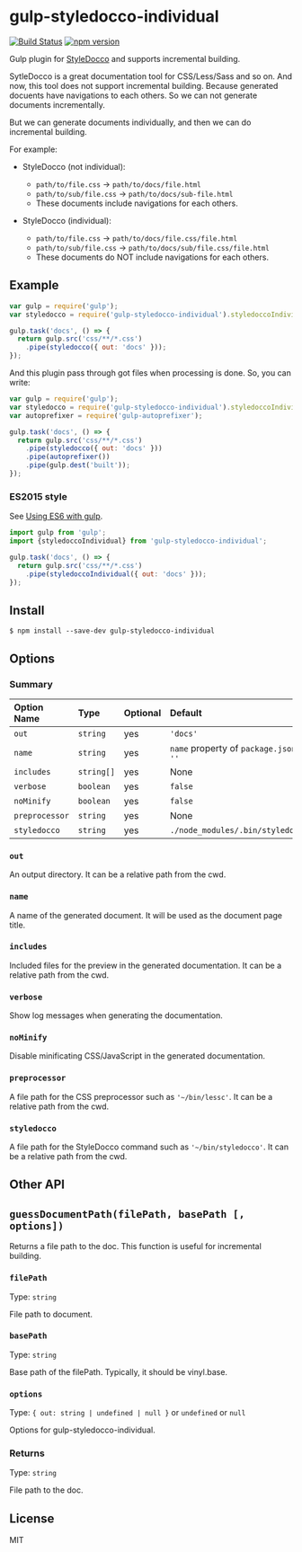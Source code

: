 gulp-styledocco-individual
===========================

[![Build Status](https://travis-ci.org/mixi-inc/gulp-styledocco-individual.svg?branch=master)](https://travis-ci.org/mixi-inc/gulp-styledocco-individual)
[![npm version](https://badge.fury.io/js/gulp-styledocco-individual.svg)](https://badge.fury.io/js/gulp-styledocco-individual)


Gulp plugin for [StyleDocco](https://jacobrask.github.io/styledocco/) and supports incremental building.

SytleDocco is a great documentation tool for CSS/Less/Sass and so on.
And now, this tool does not support incremental building.
Because generated docuents have navigations to each others.
So we can not generate documents incrementally.

But we can generate documents individually, and then we can do incremental building.

For example:

- StyleDocco (not individual):
  - `path/to/file.css` -> `path/to/docs/file.html`
  - `path/to/sub/file.css` -> `path/to/docs/sub-file.html`
  - These documents include navigations for each others.

- StyleDocco (individual): 
  - `path/to/file.css` -> `path/to/docs/file.css/file.html`
  - `path/to/sub/file.css` -> `path/to/docs/sub/file.css/file.html`
  - These documents do NOT include navigations for each others.


Example
-------

```javascript
var gulp = require('gulp');
var styledocco = require('gulp-styledocco-individual').styledoccoIndividual;

gulp.task('docs', () => {
  return gulp.src('css/**/*.css')
    .pipe(styledocco({ out: 'docs' }));
});
```

And this plugin pass through got files when processing is done.
So, you can write:

```javascript
var gulp = require('gulp');
var styledocco = require('gulp-styledocco-individual').styledoccoIndividual;
var autoprefixer = require('gulp-autoprefixer');

gulp.task('docs', () => {
  return gulp.src('css/**/*.css')
    .pipe(styledocco({ out: 'docs' }))
    .pipe(autoprefixer())
    .pipe(gulp.dest('built'));
});
```


### ES2015 style

See [Using ES6 with gulp](https://markgoodyear.com/2015/06/using-es6-with-gulp/).

```javascript
import gulp from 'gulp';
import {styledoccoIndividual} from 'gulp-styledocco-individual';

gulp.task('docs', () => {
  return gulp.src('css/**/*.css')
    .pipe(styledoccoIndividual({ out: 'docs' }));
});
```


Install
-------

```sh-session
$ npm install --save-dev gulp-styledocco-individual
```


Options
-------

### Summary

| Option Name     | Type       | Optional | Default                                   |
|:----------------|:-----------|:---------|:------------------------------------------|
| `out`           | `string`   | yes      | `'docs'`                                  |
| `name`          | `string`   | yes      | `name` property of `package.json` or `''` |
| `includes`      | `string[]` | yes      | None                                      |
| `verbose`       | `boolean`  | yes      | `false`                                   |
| `noMinify`      | `boolean`  | yes      | `false`                                   |
| `preprocessor`  | `string`   | yes      | None                                      |
| `styledocco`    | `string`   | yes      | `./node_modules/.bin/styledocco`          |


### `out`

An output directory.
It can be a relative path from the cwd.


### `name`

A name of the generated document.
It will be used as the document page title.


### `includes`

Included files for the preview in the generated documentation.
It can be a relative path from the cwd.


### `verbose`

Show log messages when generating the documentation.


### `noMinify`

Disable minificating CSS/JavaScript in the generated documentation.


### `preprocessor`

A file path for the CSS preprocessor such as `'~/bin/lessc'`.
It can be a relative path from the cwd.


### `styledocco`

A file path for the StyleDocco command such as `'~/bin/styledocco'`.
It can be a relative path from the cwd.


Other API
---------
## `guessDocumentPath(filePath, basePath [, options])`

Returns a file path to the doc.
This function is useful for incremental building.


### `filePath`
Type: `string`

File path to document.


### `basePath`
Type: `string`

Base path of the filePath.
Typically, it should be vinyl.base.


### `options`
Type: `{ out: string | undefined | null }` or `undefined` or `null`
 
 Options for gulp-styledocco-individual.


### Returns
Type: `string`

File path to the doc.


License
-------

MIT
